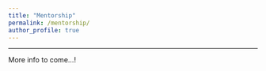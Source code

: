 ```yaml
---
title: "Mentorship"
permalink: /mentorship/
author_profile: true
---
```


-----

More info to come...!
